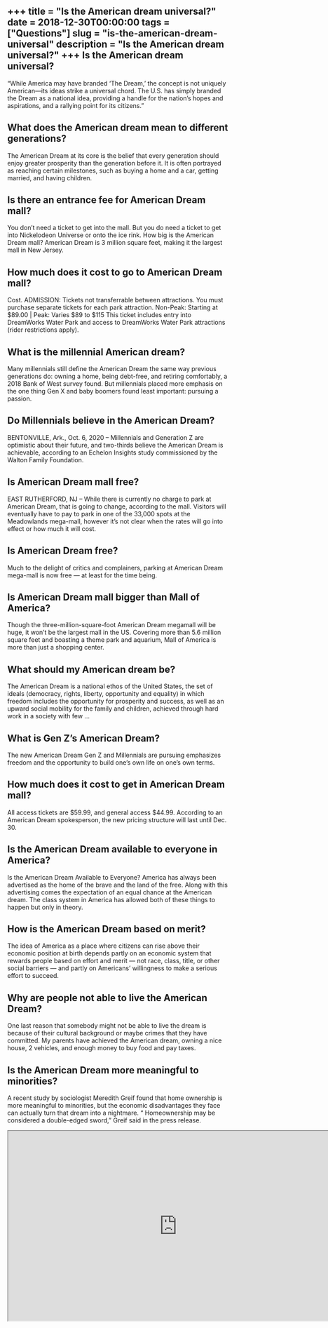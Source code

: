 +++
title = "Is the American dream universal?"
date = 2018-12-30T00:00:00
tags = ["Questions"]
slug = "is-the-american-dream-universal"
description = "Is the American dream universal?"
+++
Is the American dream universal?
--------------------------------

“While America may have branded ‘The Dream,’ the concept is not uniquely American—its ideas strike a universal chord. The U.S. has simply branded the Dream as a national idea, providing a handle for the nation’s hopes and aspirations, and a rallying point for its citizens.”

What does the American dream mean to different generations?
-----------------------------------------------------------

The American Dream at its core is the belief that every generation should enjoy greater prosperity than the generation before it. It is often portrayed as reaching certain milestones, such as buying a home and a car, getting married, and having children.

Is there an entrance fee for American Dream mall?
-------------------------------------------------

You don’t need a ticket to get into the mall. But you do need a ticket to get into Nickelodeon Universe or onto the ice rink. How big is the American Dream mall? American Dream is 3 million square feet, making it the largest mall in New Jersey.

How much does it cost to go to American Dream mall?
---------------------------------------------------

Cost. ADMISSION: Tickets not transferrable between attractions. You must purchase separate tickets for each park attraction. Non-Peak: Starting at $89.00 | Peak: Varies $89 to $115 This ticket includes entry into DreamWorks Water Park and access to DreamWorks Water Park attractions (rider restrictions apply).

What is the millennial American dream?
--------------------------------------

Many millennials still define the American Dream the same way previous generations do: owning a home, being debt-free, and retiring comfortably, a 2018 Bank of West survey found. But millennials placed more emphasis on the one thing Gen X and baby boomers found least important: pursuing a passion.

Do Millennials believe in the American Dream?
---------------------------------------------

BENTONVILLE, Ark., Oct. 6, 2020 – Millennials and Generation Z are optimistic about their future, and two-thirds believe the American Dream is achievable, according to an Echelon Insights study commissioned by the Walton Family Foundation.

Is American Dream mall free?
----------------------------

EAST RUTHERFORD, NJ – While there is currently no charge to park at American Dream, that is going to change, according to the mall. Visitors will eventually have to pay to park in one of the 33,000 spots at the Meadowlands mega-mall, however it’s not clear when the rates will go into effect or how much it will cost.

Is American Dream free?
-----------------------

Much to the delight of critics and complainers, parking at American Dream mega-mall is now free — at least for the time being.

Is American Dream mall bigger than Mall of America?
---------------------------------------------------

Though the three-million-square-foot American Dream megamall will be huge, it won’t be the largest mall in the US. Covering more than 5.6 million square feet and boasting a theme park and aquarium, Mall of America is more than just a shopping center.

What should my American dream be?
---------------------------------

The American Dream is a national ethos of the United States, the set of ideals (democracy, rights, liberty, opportunity and equality) in which freedom includes the opportunity for prosperity and success, as well as an upward social mobility for the family and children, achieved through hard work in a society with few …

What is Gen Z’s American Dream?
-------------------------------

The new American Dream Gen Z and Millennials are pursuing emphasizes freedom and the opportunity to build one’s own life on one’s own terms.

How much does it cost to get in American Dream mall?
----------------------------------------------------

All access tickets are $59.99, and general access $44.99. According to an American Dream spokesperson, the new pricing structure will last until Dec. 30.

Is the American Dream available to everyone in America?
-------------------------------------------------------

Is the American Dream Available to Everyone? America has always been advertised as the home of the brave and the land of the free. Along with this advertising comes the expectation of an equal chance at the American dream. The class system in America has allowed both of these things to happen but only in theory.

How is the American Dream based on merit?
-----------------------------------------

The idea of America as a place where citizens can rise above their economic position at birth depends partly on an economic system that rewards people based on effort and merit — not race, class, title, or other social barriers — and partly on Americans’ willingness to make a serious effort to succeed.

Why are people not able to live the American Dream?
---------------------------------------------------

One last reason that somebody might not be able to live the dream is because of their cultural background or maybe crimes that they have committed. My parents have achieved the American dream, owning a nice house, 2 vehicles, and enough money to buy food and pay taxes.

Is the American Dream more meaningful to minorities?
----------------------------------------------------

A recent study by sociologist Meredith Greif found that home ownership is more meaningful to minorities, but the economic disadvantages they face can actually turn that dream into a nightmare. “ Homeownership may be considered a double-edged sword,” Greif said in the press release.

<iframe allow="accelerometer; autoplay; clipboard-write; encrypted-media; gyroscope; picture-in-picture" allowfullscreen="" class="__youtube_prefs__  epyt-is-override  no-lazyload" data-no-lazy="1" data-origheight="433" data-origwidth="770" data-skipgform_ajax_framebjll="" height="433" id="_ytid_74287" loading="lazy" src="https://www.youtube.com/embed/NtZYu1G-Tek?enablejsapi=1&autoplay=0&cc_load_policy=0&cc_lang_pref=&iv_load_policy=1&loop=0&modestbranding=0&rel=1&fs=1&playsinline=0&autohide=2&theme=dark&color=red&controls=1&" title="YouTube player" width="770"></iframe>
